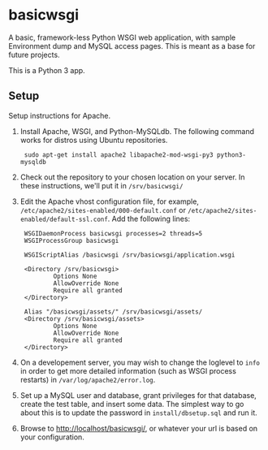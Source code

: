 # basicwsgi
A basic, framework-less Python WSGI web application, with sample Environment dump and MySQL access pages. This is meant as a base for future projects.

This is a Python 3 app.

## Setup
Setup instructions for Apache.

1. Install Apache, WSGI, and Python-MySQLdb. The following command works for distros using Ubuntu repositories.

        sudo apt-get install apache2 libapache2-mod-wsgi-py3 python3-mysqldb

2. Check out the repository to your chosen location on your server. In these instructions, we'll put it in <code>/srv/basicwsgi/</code>

3. Edit the Apache vhost configuration file, for example, <code>/etc/apache2/sites-enabled/000-default.conf</code> or <code>/etc/apache2/sites-enabled/default-ssl.conf</code>. Add the following lines:

        WSGIDaemonProcess basicwsgi processes=2 threads=5
        WSGIProcessGroup basicwsgi

        WSGIScriptAlias /basicwsgi /srv/basicwsgi/application.wsgi

        <Directory /srv/basicwsgi>
                Options None
                AllowOverride None
                Require all granted
        </Directory>

        Alias "/basicwsgi/assets/" /srv/basicwsgi/assets/
        <Directory /srv/basicwsgi/assets>
                Options None
                AllowOverride None
                Require all granted
        </Directory>

4. On a developement server, you may wish to change the loglevel to <code>info</code> in order to get more detailed information (such as WSGI process restarts) in <code>/var/log/apache2/error.log</code>.

5. Set up a MySQL user and database, grant privileges for that database, create the test table, and insert some data. The simplest way to go about this is to update the password in <code>install/dbsetup.sql</code> and run it.

6. Browse to [http://localhost/basicwsgi/](http://localhost/basicwsgi/), or whatever your url is based on your configuration.
